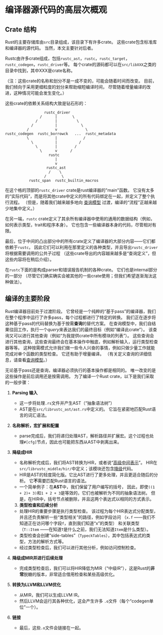 # 编译器源代码的高层次概观

## Crate 结构

Rust的主要存储库由`src`目录组成，该目录下有许多crate。 这些crate包含标准库和编译器的源代码。 当然，本文主要针对后者。

Rustc由许多crate组成，包括`rustc_ast`，`rustc`，`rustc_target`，`rustc_codegen`，`rustc_driver`等。 
每个crate的源码都可以在`src/libXXX`之类的目录中找到，其中XXX是crate名称。

（注：这些crate的名称和划分不是一成不变的，可能会随着时间而改变。
目前，我们倾向于采用更细粒度的划分来帮助缩短编译时间，
尽管随着增量编译的改进，这种情况可能会发生变化。）

这些crate的依赖关系结构大致是钻石形的：

```text
                  rustc_driver
                /      |       \
              /        |         \
            /          |           \
          /            v             \
rustc_codegen  rustc_borrowck   ...  rustc_metadata
          \            |            /
            \          |          /
              \        |        /
                \      v      /
                    rustc
                       |
                       v
                   rustc_ast
                    /    \
                  /       \
           rustc_span  rustc_builtin_macros
```

在这个格的顶部的`rustc_driver` crate是rust编译器的"main"函数。
它没有太多的“实际代码”，而是将其他crate中定义的所有代码绑定在一起，并定义了整个执行流程。 
（但是，随着我们越来越多地向 [查询模型] 过渡，编译的“流程”正越来越少地集中定义。）

在另一端，`rustc` crate定义了其余所有编译器中使用的通用的数据结构（例如，如何表示类型，trait和程序本身）。
它也包含一些编译器本身的代码，尽管相对有限。

最后，位于中间的凸出部分中的所有crate定义了编译器的大部分内容——它们都依赖于`rustc`，
因此它们可以利用在那里定义的各种类型，并且导出`rustc_driver`将根据需要调用的公共子过程
（这些crate导出的内容越来越多是“查询定义”，但这些内容将在稍后介绍）。

在`rustc`下面的是构成parser和错误报告机制的各种crate。
它们也是internal部分的一部分
（尽管它们确实确实会被其他的一些crate使用；但我们希望逐渐淘汰这种做法）。

## 编译的主要阶段

Rust编译器目前处于过渡阶段。
它曾经是一个纯粹的“基于pass”的编译器，我们在整个程序中运行了许多pass，每个过程都进行了特定的转换。
我们正在逐步将这种基于pass的代码替换为基于按需**查询**的替代方案。
在查询模型中，我们自结果往回工作，执行一个*query*来表达我们的最终目标（例如“编译此crate”）。
该查询又可以进行其他查询（例如“为我提供crate中所有模块的列表”）。
这些查询会进行其他查询，这些查询最终会在基本操作中触底，例如解析输入，运行类型检查器等等。
这种按需模式允许我们做一些令人兴奋的事情，例如只做少量工作就能完成对单个函数的类型检查。
它还有助于增量编译。 （有关定义查询的详细信息，请查看[查询模型]。）

无论基于pass还是查询，编译器必须执行的基本操作都是相同的。
唯一改变的是这些操作是前后调用还是按需调用。
为了编译一个Rust crate，以下是我们采取的一般步骤：

1. **Parsing 输入**

    - 这一步将处理`.rs`文件并产生AST（“抽象语法树”）
    - AST是在`src/librustc_ast/ast.rs`中定义的。 它旨在紧密地匹配Rust语言的词汇语法。

2. **名称解析，宏扩展和配置**

    - parse完成后，我们将递归处理AST，解析路径并扩展宏。这个过程也处理`#[cfg]`节点，因此也可能把东西从AST中剥离出来。

3. **降级成HIR**

    - 名称解析完成后，我们将AST转换为HIR，或者说“[高级中间表示]”。 HIR在`src/librustc_middle/hir/`中定义；该模块还包含[降级]代码。
    - HIR是AST的轻度简化版。它比AST进行了更多处理，并且更适合随后的分析。
      它**不**需要匹配Rust语言的语法。
    - 一个简单例子：在**AST**中，我们保留了用户编写的括号，
    因此，即使`((1 + 2)+ 3)`和`1 + 2 + 3`是等效的，它们也被解析为不同的抽象语法树。
    但是，在HIR中，括号节点被删除，并且这两个表达式以相同的方式表示。

    3. **类型检查和后续分析**

    - 处理HIR的重要步骤是执行类型检查。
    该过程为每个HIR表达式分配类型，并且还负责解析一些“类型相关”的路径，例如字段访问
    （`x.f` ——我们不知道正在访问哪个字段`f`，直到我们知道“x”的类型）
    和关联类型（`T::Item` ——在知道`T`是什么之前，我们无法知道`Item`是什么类型）。
    - 类型检查会创建“side-tables”（`TypeckTables`），其中包括表达式的类型，方法的解析方式等。
    - 经过类型检查后，我们可以进行其他分析，例如访问控制检查。

4. **降级成MIR并进行后续处理**

    - 完成类型检查后，我们可以将HIR降低为MIR（“中级IR”），这是Rust的**非常**脱糖的版本，非常适合借用检查和某些高级优化。

5. **转换为LLVM和LLVM优化**

    - 从MIR，我们可以生成LLVM IR。
    - 然后LLVM会运行其各种优化，这会产生许多 `.o`文件（每个“codegen单位”一个）。

6. **链接**

    - 最后，这些`.o`文件会链接在一起。


[查询模型]: query.html
[高级中间表示]: hir.html
[降级]: lowering.html
